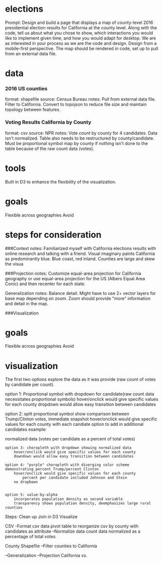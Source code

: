 # elections
Prompt: Design and build a page that displays a map of county-level 2016 presidential election results for California   at the county level. Along with the code, tell us about what you chose to show, which interactions you would like to implement given time, and how you would adapt for desktop. We are as interested in your process as we are the code and design. Design from a mobile-first perspective. The map should be rendered in code, set up to pull from an external data file.

# data
### 2016 US counties
format: shapefile
source: Census Bureau
notes: Pull from external data file. Filter to California. Convert to topojson to reduce file size and maintain topology between features.

### Voting Results California by County
format: csv
source: NPR
notes: Vote *count* by county for 4 candidates. Data isn't normalized. Table also needs to be restructured by county/candidate. Must be proportional symbol map by county if nothing isn't done to the table because of the raw count data (votes). 

# tools
Built in D3 to enhance the flexibility of the visualization. 

# goals
Flexible across geographies
Avoid 

# steps for consideration
###Context
notes: Familiarized myself with California elections results with online research and talking with a friend. Visual imaginary paints California as predominantly blue. Blue coast, red inland. Counties are large and skew the visua

###Projection
notes: Customize equal-area projection for California geography or use equal-area projection for the US (Albers Equal Area Conic) and then recenter for each state.

Generalization
notes: Balance detail. Might have to use 2+ vector layers for base map depending on zoom. Zoom should provide "more" information and detail in the map.

###Visualization

# goals
Flexible across geographies
Avoid 

# visualization

The first two options explore the data as it was provide (raw count of votes by candidate per count).

option 1: Proportional symbol with dropdown for candidate(raw count data necessitates proportional symbols)
	hover/onclick would give specific values for each county
	dropdown would allow easy transition between candidates

option 2: split proportional symbol
	show comparison between Trump/Clinton votes, immediate snapshot
	hover/onclick would give specific values for each county with each candiate
	option to add in additional candidates
	example: 

normalized data (votes per candidate as a percent of total votes)

	option 3: choropleth with dropdown showing normalized data
		hover/onclick would give specific values for each county
		downdown would allow easy transition between candidates

	option 4: "purple" choropleth with diverging color scheme demonstrating percent Trump/percent Clinton
		hover/onclick would give specific values for each county
			percent per candidate included Johnson and Stein
		no dropbown


	option 5: value-by-alpha 
		incorporates population density as second variable 
		transparency shows population density, deemphasizes large rural counties






Steps: 
Clean up
Join in D3
Visualize



CSV
-Format csv data
	pivot table to reorganize csv by county with candidates as attribute
–Normalize data
	count data normalized as a percentage of total votes



County Shapefile
–Filter counties to California
	
–Generalization
–Projection
	California vs. 




